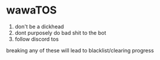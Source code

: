 # wawaTOS

1. don't be a dickhead
2. dont purposely do bad shit to the bot
3. follow discord tos

breaking any of these will lead to blacklist/clearing progress
